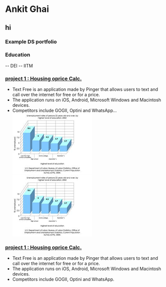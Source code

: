 # Ankit Ghai
## hi
### Example DS portfolio
### Education
-- DEI
-- IITM

### [project 1 : Housing oprice Calc.](www.wwe.com)
- Text Free is an application made by Pinger that allows users to text and call over the internet for free or for a price.
- The application runs on iOS, Android, Microsoft Windows and Macintosh devices.
- Competitors include GOGII, Optini and WhatsApp...
![](/images/images.jpg)
![](/images/images.jpg)
### [project 1 : Housing oprice Calc.](www.iitm.ac.in)
- Text Free is an application made by Pinger that allows users to text and call over the internet for free or for a price.
- The application runs on iOS, Android, Microsoft Windows and Macintosh devices.
- Competitors include GOGII, Optini and WhatsApp.
